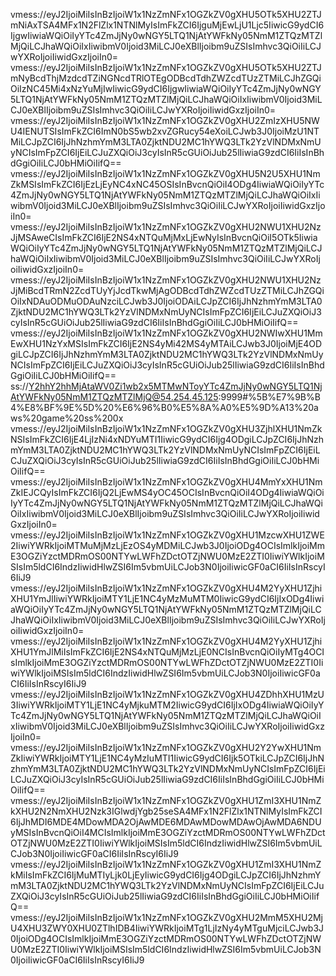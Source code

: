 vmess://eyJ2IjoiMiIsInBzIjoiW1x1NzZmNFx1OGZkZV0gXHU5OTk5XHU2ZTJmNiAxTSA4MFx1N2FlZlx1NTNlMyIsImFkZCI6IjguMjEwLjU1Ljc5IiwicG9ydCI6IjgwIiwiaWQiOiIyYTc4ZmJjNy0wNGY5LTQ1NjAtYWFkNy05NmM1ZTQzMTZlMjQiLCJhaWQiOiIxIiwibmV0Ijoid3MiLCJ0eXBlIjoibm9uZSIsImhvc3QiOiIiLCJwYXRoIjoiIiwidGxzIjoiIn0=
vmess://eyJ2IjoiMiIsInBzIjoiW1x1NzZmNFx1OGZkZV0gXHU5OTk5XHU2ZTJmNyBcdThjMzdcdTZiNGNcdTRlOTEgODBcdTdhZWZcdTUzZTMiLCJhZGQiOiIzNC45Mi4xNzYuMjIwIiwicG9ydCI6IjgwIiwiaWQiOiIyYTc4ZmJjNy0wNGY5LTQ1NjAtYWFkNy05NmM1ZTQzMTZlMjQiLCJhaWQiOiIxIiwibmV0Ijoid3MiLCJ0eXBlIjoibm9uZSIsImhvc3QiOiIiLCJwYXRoIjoiIiwidGxzIjoiIn0=
vmess://eyJ2IjoiMiIsInBzIjoiW1x1NzZmNFx1OGZkZV0gXHU2ZmIzXHU5NWU4IENUTSIsImFkZCI6ImN0bS5wb2xvZGRucy54eXoiLCJwb3J0IjoiMzU1NTMiLCJpZCI6IjJhNzhmYmM3LTA0ZjktNDU2MC1hYWQ3LTk2YzVlNDMxNmUyNCIsImFpZCI6IjEiLCJuZXQiOiJ3cyIsInR5cGUiOiJub25lIiwiaG9zdCI6IiIsInBhdGgiOiIiLCJ0bHMiOiIifQ==
vmess://eyJ2IjoiMiIsInBzIjoiW1x1NzZmNFx1OGZkZV0gXHU5N2U5XHU1NmZkMSIsImFkZCI6IjEzLjEyNC4xNC45OSIsInBvcnQiOiI4ODg4IiwiaWQiOiIyYTc4ZmJjNy0wNGY5LTQ1NjAtYWFkNy05NmM1ZTQzMTZlMjQiLCJhaWQiOiIxIiwibmV0Ijoid3MiLCJ0eXBlIjoibm9uZSIsImhvc3QiOiIiLCJwYXRoIjoiIiwidGxzIjoiIn0=
vmess://eyJ2IjoiMiIsInBzIjoiW1x1NzZmNFx1OGZkZV0gXHU2NWU1XHU2NzJjMSAweCIsImFkZCI6IjE2NS4xNTQuMjMxLjEwNyIsInBvcnQiOiI5OTk5IiwiaWQiOiIyYTc4ZmJjNy0wNGY5LTQ1NjAtYWFkNy05NmM1ZTQzMTZlMjQiLCJhaWQiOiIxIiwibmV0Ijoid3MiLCJ0eXBlIjoibm9uZSIsImhvc3QiOiIiLCJwYXRoIjoiIiwidGxzIjoiIn0=
vmess://eyJ2IjoiMiIsInBzIjoiW1x1NzZmNFx1OGZkZV0gXHU2NWU1XHU2NzJjMiBcdTRmN2ZcdTUyYjJcdTkwMjAgODBcdTdhZWZcdTUzZTMiLCJhZGQiOiIxNDAuODMuODAuNzciLCJwb3J0IjoiODAiLCJpZCI6IjJhNzhmYmM3LTA0ZjktNDU2MC1hYWQ3LTk2YzVlNDMxNmUyNCIsImFpZCI6IjEiLCJuZXQiOiJ3cyIsInR5cGUiOiJub25lIiwiaG9zdCI6IiIsInBhdGgiOiIiLCJ0bHMiOiIifQ==
vmess://eyJ2IjoiMiIsInBzIjoiW1x1NzZmNFx1OGZkZV0gXHU2NWIwXHU1MmEwXHU1NzYxMSIsImFkZCI6IjE2NS4yMi42MS4yMTAiLCJwb3J0IjoiMjE4ODgiLCJpZCI6IjJhNzhmYmM3LTA0ZjktNDU2MC1hYWQ3LTk2YzVlNDMxNmUyNCIsImFpZCI6IjEiLCJuZXQiOiJ3cyIsInR5cGUiOiJub25lIiwiaG9zdCI6IiIsInBhdGgiOiIiLCJ0bHMiOiIifQ==
ss://Y2hhY2hhMjAtaWV0Zi1wb2x5MTMwNToyYTc4ZmJjNy0wNGY5LTQ1NjAtYWFkNy05NmM1ZTQzMTZlMjQ@54.254.45.125:9999#%5B%E7%9B%B4%E8%BF%9E%5D%20%E6%96%B0%E5%8A%A0%E5%9D%A13%20aws%20game%20ss%200x
vmess://eyJ2IjoiMiIsInBzIjoiW1x1NzZmNFx1OGZkZV0gXHU3ZjhlXHU1NmZkNSIsImFkZCI6IjE4LjIzNi4xNDYuMTI1IiwicG9ydCI6Ijg4ODgiLCJpZCI6IjJhNzhmYmM3LTA0ZjktNDU2MC1hYWQ3LTk2YzVlNDMxNmUyNCIsImFpZCI6IjEiLCJuZXQiOiJ3cyIsInR5cGUiOiJub25lIiwiaG9zdCI6IiIsInBhdGgiOiIiLCJ0bHMiOiIifQ==
vmess://eyJ2IjoiMiIsInBzIjoiW1x1NzZmNFx1OGZkZV0gXHU4MmYxXHU1NmZkIEJCQyIsImFkZCI6IjQ2LjEwMS4yOC45OCIsInBvcnQiOiI4ODg4IiwiaWQiOiIyYTc4ZmJjNy0wNGY5LTQ1NjAtYWFkNy05NmM1ZTQzMTZlMjQiLCJhaWQiOiIxIiwibmV0Ijoid3MiLCJ0eXBlIjoibm9uZSIsImhvc3QiOiIiLCJwYXRoIjoiIiwidGxzIjoiIn0=
vmess://eyJ2IjoiMiIsInBzIjoiW1x1NzZmNFx1OGZkZV0gXHU1MzcwXHU1ZWE2IiwiYWRkIjoiMTMuMjMzLjEzOS4yMDMiLCJwb3J0IjoiODg4OCIsImlkIjoiMmE3OGZiYzctMDRmOS00NTYwLWFhZDctOTZjNWU0MzE2ZTI0IiwiYWlkIjoiMSIsIm5ldCI6IndzIiwidHlwZSI6Im5vbmUiLCJob3N0IjoiIiwicGF0aCI6IiIsInRscyI6IiJ9
vmess://eyJ2IjoiMiIsInBzIjoiW1x1NzZmNFx1OGZkZV0gXHU4M2YyXHU1ZjhiXHU1YmJlIiwiYWRkIjoiMTY1LjE1NC4yMzMuMTM0IiwicG9ydCI6IjIxODg4IiwiaWQiOiIyYTc4ZmJjNy0wNGY5LTQ1NjAtYWFkNy05NmM1ZTQzMTZlMjQiLCJhaWQiOiIxIiwibmV0Ijoid3MiLCJ0eXBlIjoibm9uZSIsImhvc3QiOiIiLCJwYXRoIjoiIiwidGxzIjoiIn0=
vmess://eyJ2IjoiMiIsInBzIjoiW1x1NzZmNFx1OGZkZV0gXHU4M2YyXHU1ZjhiXHU1YmJlMiIsImFkZCI6IjE2NS4xNTQuMjMzLjE0NCIsInBvcnQiOiIyMTg4OCIsImlkIjoiMmE3OGZiYzctMDRmOS00NTYwLWFhZDctOTZjNWU0MzE2ZTI0IiwiYWlkIjoiMSIsIm5ldCI6IndzIiwidHlwZSI6Im5vbmUiLCJob3N0IjoiIiwicGF0aCI6IiIsInRscyI6IiJ9
vmess://eyJ2IjoiMiIsInBzIjoiW1x1NzZmNFx1OGZkZV0gXHU4ZDhhXHU1MzU3IiwiYWRkIjoiMTY1LjE1NC4yMjkuMTM2IiwicG9ydCI6IjIxODg4IiwiaWQiOiIyYTc4ZmJjNy0wNGY5LTQ1NjAtYWFkNy05NmM1ZTQzMTZlMjQiLCJhaWQiOiIxIiwibmV0Ijoid3MiLCJ0eXBlIjoibm9uZSIsImhvc3QiOiIiLCJwYXRoIjoiIiwidGxzIjoiIn0=
vmess://eyJ2IjoiMiIsInBzIjoiW1x1NzZmNFx1OGZkZV0gXHU2Y2YwXHU1NmZkIiwiYWRkIjoiMTY1LjE1NC4yMzIuMTI1IiwicG9ydCI6Ijk5OTkiLCJpZCI6IjJhNzhmYmM3LTA0ZjktNDU2MC1hYWQ3LTk2YzVlNDMxNmUyNCIsImFpZCI6IjEiLCJuZXQiOiJ3cyIsInR5cGUiOiJub25lIiwiaG9zdCI6IiIsInBhdGgiOiIiLCJ0bHMiOiIifQ==
vmess://eyJ2IjoiMiIsInBzIjoiW1x1NzZmNFx1OGZkZV0gXHU1ZmI3XHU1NmZkXHU2N2NmXHU2Nzk3IGlwdjYgb25seSA4MFx1N2FlZlx1NTNlMyIsImFkZCI6IjJhMDI6MDE4MDowMDA2OjAwMDE6MDAwMDowMDAwOjAwMDA6NDUyMSIsInBvcnQiOiI4MCIsImlkIjoiMmE3OGZiYzctMDRmOS00NTYwLWFhZDctOTZjNWU0MzE2ZTI0IiwiYWlkIjoiMSIsIm5ldCI6IndzIiwidHlwZSI6Im5vbmUiLCJob3N0IjoiIiwicGF0aCI6IiIsInRscyI6IiJ9
vmess://eyJ2IjoiMiIsInBzIjoiW1x1NzZmNFx1OGZkZV0gXHU1ZmI3XHU1NmZkMiIsImFkZCI6IjMuMTIyLjk0LjEyIiwicG9ydCI6Ijg4ODgiLCJpZCI6IjJhNzhmYmM3LTA0ZjktNDU2MC1hYWQ3LTk2YzVlNDMxNmUyNCIsImFpZCI6IjEiLCJuZXQiOiJ3cyIsInR5cGUiOiJub25lIiwiaG9zdCI6IiIsInBhdGgiOiIiLCJ0bHMiOiIifQ==
vmess://eyJ2IjoiMiIsInBzIjoiW1x1NzZmNFx1OGZkZV0gXHU2MmM5XHU2MjU4XHU3ZWY0XHU0ZTlhIDB4IiwiYWRkIjoiMTg1LjIzNy4yMTguMjciLCJwb3J0IjoiODg4OCIsImlkIjoiMmE3OGZiYzctMDRmOS00NTYwLWFhZDctOTZjNWU0MzE2ZTI0IiwiYWlkIjoiMSIsIm5ldCI6IndzIiwidHlwZSI6Im5vbmUiLCJob3N0IjoiIiwicGF0aCI6IiIsInRscyI6IiJ9
